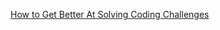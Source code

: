 [How to Get Better At Solving Coding Challenges](https://www.microverse.org/blog/how-to-get-better-at-solving-coding-challenges)

